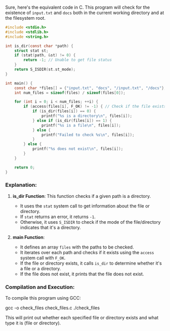 Sure, here's the equivalent code in C. This program will check for the existence of `input.txt` and `docs` both in the current working directory and at the filesystem root.

```c
#include <stdio.h>
#include <stdlib.h>
#include <string.h>

int is_dir(const char *path) {
    struct stat st;
    if (stat(path, &st) != 0) {
        return -1; // Unable to get file status
    }
    return S_ISDIR(st.st_mode);
}

int main() {
    const char *files[] = {"input.txt", "docs", "/input.txt", "/docs"};
    int num_files = sizeof(files) / sizeof(files[0]);

    for (int i = 0; i < num_files; ++i) {
        if (access(files[i], F_OK) != -1) { // Check if the file exists
            if (is_dir(files[i]) == 0) {
                printf("%s is a directory\n", files[i]);
            } else if (is_dir(files[i]) == 1) {
                printf("%s is a file\n", files[i]);
            } else {
                printf("Failed to check %s\n", files[i]);
            }
        } else {
            printf("%s does not exist\n", files[i]);
        }
    }

    return 0;
}
```

### Explanation:

1. **is_dir Function**: This function checks if a given path is a directory.
   - It uses the `stat` system call to get information about the file or directory.
   - If `stat` returns an error, it returns `-1`.
   - Otherwise, it uses `S_ISDIR` to check if the mode of the file/directory indicates that it's a directory.

2. **main Function**:
   - It defines an array `files` with the paths to be checked.
   - It iterates over each path and checks if it exists using the `access` system call with `F_OK`.
   - If the file or directory exists, it calls `is_dir` to determine whether it's a file or a directory.
   - If the file does not exist, it prints that the file does not exist.

### Compilation and Execution:

To compile this program using GCC:

gcc -o check_files check_files.c
./check_files

This will print out whether each specified file or directory exists and what type it is (file or directory).
